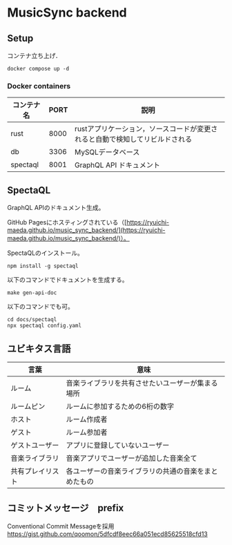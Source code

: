 # MusicSync backend

## Setup

コンテナ立ち上げ．

```
docker compose up -d
```

### Docker containers

| コンテナ名 | PORT | 説明 |
| --- | --- | --- |
| rust | 8000 | rustアプリケーション，ソースコードが変更されると自動で検知してリビルドされる |
| db | 3306 | MySQLデータベース |
| spectaql | 8001 | GraphQL API ドキュメント |

## SpectaQL

GraphQL APIのドキュメント生成。

GitHub Pagesにホスティングされている（[https://ryuichi-maeda.github.io/music_sync_backend/](https://ryuichi-maeda.github.io/music_sync_backend/)）。

SpectaQLのインストール。

```
npm install -g spectaql
```

以下のコマンドでドキュメントを生成する。

```
make gen-api-doc
```

以下のコマンドでも可。

```
cd docs/spectaql
npx spectaql config.yaml
```

## ユビキタス言語

| 言葉 | 意味 |
| --- | --- |
| ルーム | 音楽ライブラリを共有させたいユーザーが集まる場所 |
| ルームピン | ルームに参加するための6桁の数字 |
| ホスト | ルーム作成者 |
| ゲスト | ルーム参加者 |
| ゲストユーザー | アプリに登録していないユーザー |
| 音楽ライブラリ | 音楽アプリでユーザーが追加した音楽全て |
| 共有プレイリスト | 各ユーザーの音楽ライブラリの共通の音楽をまとめたもの |


## コミットメッセージ　prefix
Conventional Commit Messageを採用
https://gist.github.com/qoomon/5dfcdf8eec66a051ecd85625518cfd13
